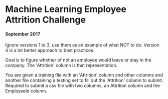 # Machine Learning Employee Attrition Challenge

#### September 2017

Ignore versions 1 to 3, use them as an example of what NOT to do. Version 4 is a lot better approach to best practices.

Goal is to figure whether of not an employee would leave or stay in the company. The 'Attrition' column is that representation.

You are given a training file with an 'Attrition' column and other columns and another file containing a testing set to fill out the 'Attrition' column to submit.
Required to submit a csv file with two columns, an Attrition column and the EmployeeId column.
